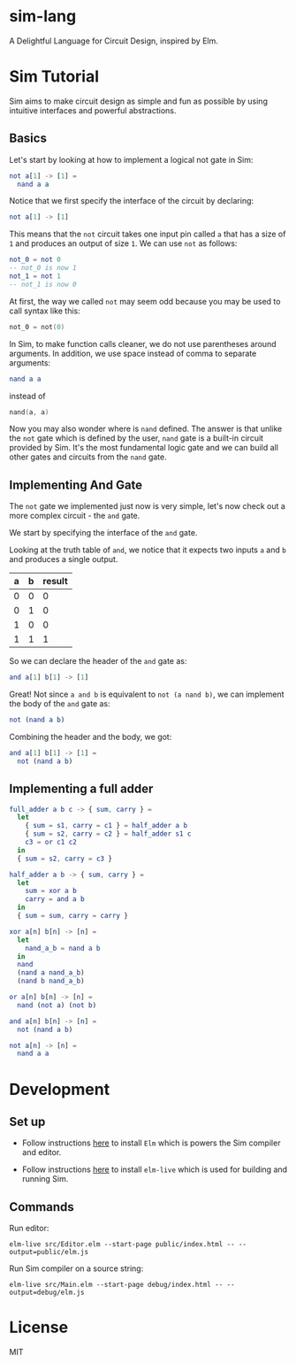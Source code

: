 # sim-lang
A Delightful Language for Circuit Design, inspired by Elm.

# Sim Tutorial
Sim aims to make circuit design as simple and fun as possible by using intuitive interfaces and powerful abstractions.

## Basics

Let's start by looking at how to implement a logical not gate in Sim:

```elm
not a[1] -> [1] =
  nand a a
```

Notice that we first specify the interface of the circuit by declaring:
```elm
not a[1] -> [1]
```
This means that the `not` circuit takes one input pin called `a` that has a size of `1` and produces an output of size `1`.
We can use `not` as follows:
```elm
not_0 = not 0
-- not_0 is now 1
not_1 = not 1
-- not_1 is now 0
```
At first, the way we called `not` may seem odd because you may be used to call syntax like this:
```c
not_0 = not(0)
```
In Sim, to make function calls cleaner, we do not use parentheses around arguments. In addition, we use space instead of comma to separate arguments:
```elm
nand a a
```
instead of
```c
nand(a, a)
```
Now you may also wonder where is `nand` defined. The answer is that unlike the `not` gate which is defined by the user, `nand` gate is a built-in circuit provided by Sim. It's the most fundamental logic gate and we can build all other gates and circuits from the `nand` gate.

## Implementing And Gate
The `not` gate we implemented just now is very simple, let's now check out a more complex circuit - the `and` gate.

We start by specifying the interface of the `and` gate.

Looking at the truth table of `and`, we notice that it expects two inputs `a` and `b` and produces a single output.

|a|b|result|
|-|-|---|
|0|0|0|
|0|1|0|
|1|0|0|
|1|1|1|

So we can declare the header of the `and` gate as:
```elm
and a[1] b[1] -> [1]
```
Great!
Not since `a and b` is equivalent to `not (a nand b)`, we can implement the body of the `and` gate as:
```elm
not (nand a b)
```
Combining the header and the body, we got:
```elm
and a[1] b[1] -> [1] =
  not (nand a b)
```

## Implementing a full adder
```elm
full_adder a b c -> { sum, carry } =
  let
    { sum = s1, carry = c1 } = half_adder a b
    { sum = s2, carry = c2 } = half_adder s1 c
    c3 = or c1 c2
  in
  { sum = s2, carry = c3 }

half_adder a b -> { sum, carry } =
  let
    sum = xor a b
    carry = and a b
  in
  { sum = sum, carry = carry }

xor a[n] b[n] -> [n] =
  let
    nand_a_b = nand a b
  in
  nand
  (nand a nand_a_b)
  (nand b nand_a_b)

or a[n] b[n] -> [n] =
  nand (not a) (not b)

and a[n] b[n] -> [n] =
  not (nand a b)

not a[n] -> [n] =
  nand a a
```

# Development
## Set up

* Follow instructions [here](https://guide.elm-lang.org/install/) to install `Elm` which is powers the Sim compiler and editor.

* Follow instructions [here](https://github.com/wking-io/elm-live) to install `elm-live` which is used for building and running Sim.

## Commands
Run editor:
```
elm-live src/Editor.elm --start-page public/index.html -- --output=public/elm.js
```

Run Sim compiler on a source string:
```
elm-live src/Main.elm --start-page debug/index.html -- --output=debug/elm.js
```

# License
MIT